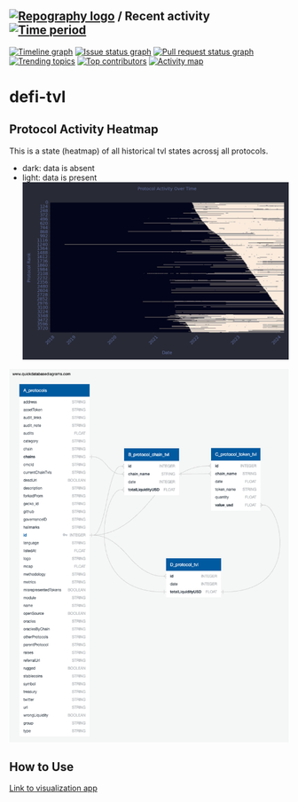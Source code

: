 ## [![Repography logo](https://images.repography.com/logo.svg)](https://repography.com) / Recent activity [![Time period](https://images.repography.com/48175364/dthinkr/defi-tvl/recent-activity/ftu4gLXyTEngbisW7lDrA1Fr3qaEaMunIKJQRcvYyYA/Ipexbs2TX1EruMSYd4M940D0vYtBLs3Iu8Tw2NMTtb0_badge.svg)](https://repography.com)

[![Timeline graph](https://images.repography.com/48175364/dthinkr/defi-tvl/recent-activity/ftu4gLXyTEngbisW7lDrA1Fr3qaEaMunIKJQRcvYyYA/Ipexbs2TX1EruMSYd4M940D0vYtBLs3Iu8Tw2NMTtb0_timeline.svg)](https://github.com/dthinkr/defi-tvl/commits)
[![Issue status graph](https://images.repography.com/48175364/dthinkr/defi-tvl/recent-activity/ftu4gLXyTEngbisW7lDrA1Fr3qaEaMunIKJQRcvYyYA/Ipexbs2TX1EruMSYd4M940D0vYtBLs3Iu8Tw2NMTtb0_issues.svg)](https://github.com/dthinkr/defi-tvl/issues)
[![Pull request status graph](https://images.repography.com/48175364/dthinkr/defi-tvl/recent-activity/ftu4gLXyTEngbisW7lDrA1Fr3qaEaMunIKJQRcvYyYA/Ipexbs2TX1EruMSYd4M940D0vYtBLs3Iu8Tw2NMTtb0_prs.svg)](https://github.com/dthinkr/defi-tvl/pulls)
[![Trending topics](https://images.repography.com/48175364/dthinkr/defi-tvl/recent-activity/ftu4gLXyTEngbisW7lDrA1Fr3qaEaMunIKJQRcvYyYA/Ipexbs2TX1EruMSYd4M940D0vYtBLs3Iu8Tw2NMTtb0_words.svg)](https://github.com/dthinkr/defi-tvl/commits)
[![Top contributors](https://images.repography.com/48175364/dthinkr/defi-tvl/recent-activity/ftu4gLXyTEngbisW7lDrA1Fr3qaEaMunIKJQRcvYyYA/Ipexbs2TX1EruMSYd4M940D0vYtBLs3Iu8Tw2NMTtb0_users.svg)](https://github.com/dthinkr/defi-tvl/graphs/contributors)
[![Activity map](https://images.repography.com/48175364/dthinkr/defi-tvl/recent-activity/ftu4gLXyTEngbisW7lDrA1Fr3qaEaMunIKJQRcvYyYA/Ipexbs2TX1EruMSYd4M940D0vYtBLs3Iu8Tw2NMTtb0_map.svg)](https://github.com/dthinkr/defi-tvl/commits)

# defi-tvl

## Protocol Activity Heatmap

This is a state (heatmap) of all historical tvl states acrossj all protocols.

- dark: data is absent
- light: data is present
  ![Protocol Activity Heatmap](data/protocol_activity_heatmap.png)

![Database Schema](data/tvl/db/db_schema.png)

## How to Use

[Link to visualization app](https://defi-tvl.streamlit.app/)
